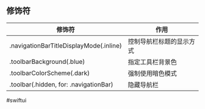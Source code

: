 ## 修饰符

| 修饰符 | 作用 |
| ---- | ---- |
| .navigationBarTitleDisplayMode(.inline) | 控制导航栏标题的显示方式 |
| .toolbarBackground(.blue) | 指定工具栏背景色 |
| .toolbarColorScheme(.dark) | 强制使用暗色模式 |
| .toolbar(.hidden, for: .navigationBar) | 隐藏导航栏 |

#swiftui 